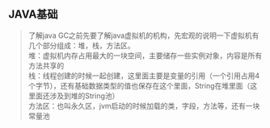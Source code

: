 ## JAVA基础
> 了解java GC之前先要了解java虚拟机的机构，先宏观的说明一下虚拟机有几个部分组成：堆，栈，方法区。<br/>
> 堆：虚拟机内存占用最大的一块空间，主要储存一些实例对象，内容是所有方法共享的<br/>
> 栈：线程创建的时候一起创建，这里面主要是变量的引用（一个引用占用4个字节），还有基础数据类型的值也保存在这个里面，String在堆里面（这里面还涉及到堆的String池）<br/>
> 方法区：也叫永久区，jvm启动的时候加载的类，字段，方法等，还有一块常量池<br/>
